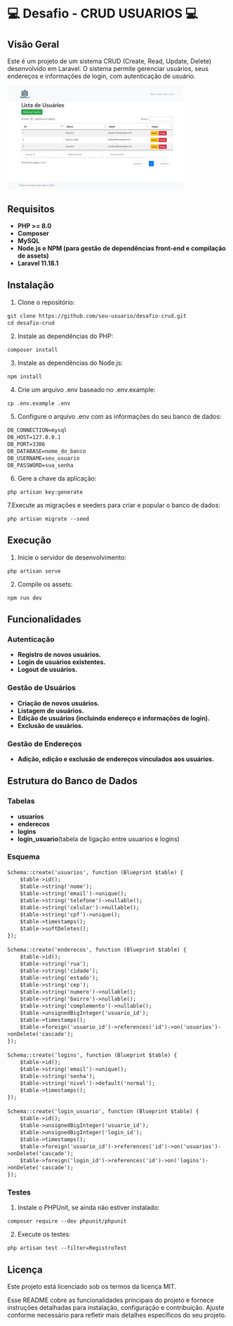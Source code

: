 # :computer: Desafio - CRUD USUARIOS  :computer:
## Visão Geral
Este é um projeto de um sistema CRUD (Create, Read, Update, Delete) desenvolvido em Laravel. O sistema permite gerenciar usuários, seus endereços e informações de login, com autenticação de usuário.

<img src="https://raw.githubusercontent.com/simonedisegna/CRUD_usuarios/main/public/img/tela.jpg" alt="Disegna" width="400">

## Requisitos
- **PHP >= 8.0**
- **Composer**
- **MySQL**
- **Node.js e NPM (para gestão de dependências front-end e compilação de assets)**
- **Laravel 11.18.1**

## Instalação
1. Clone o repositório:
```
git clone https://github.com/seu-usuario/desafio-crud.git
cd desafio-crud
```
2. Instale as dependências do PHP:
```
composer install
```
3. Instale as dependências do Node.js:
```
npm install
```
4. Crie um arquivo .env baseado no .env.example:
```
cp .env.example .env
```
5. Configure o arquivo .env com as informações do seu banco de dados:
```
DB_CONNECTION=mysql
DB_HOST=127.0.0.1
DB_PORT=3306
DB_DATABASE=nome_do_banco
DB_USERNAME=seu_usuario
DB_PASSWORD=sua_senha
```
6. Gere a chave da aplicação:
```
php artisan key:generate
```
7.Execute as migrações e seeders para criar e popular o banco de dados:
```
php artisan migrate --seed
```
## Execução
1. Inicie o servidor de desenvolvimento:
```
php artisan serve
```
2. Compile os assets:
```
npm run dev
```
## Funcionalidades
### Autenticação
- **Registro de novos usuários.**
- **Login de usuários existentes.**
- **Logout de usuários.**

### Gestão de Usuários
- **Criação de novos usuários.**
- **Listagem de usuários.**
- **Edição de usuários (incluindo endereço e informações de login).**
- **Exclusão de usuários.**

### Gestão de Endereços
- **Adição, edição e exclusão de endereços vinculados aos usuários.**

## Estrutura do Banco de Dados

### Tabelas
- **usuarios**
- **enderecos**
- **logins**
- **login_usuario**(tabela de ligação entre usuarios e logins)

### Esquema
```
Schema::create('usuarios', function (Blueprint $table) {
    $table->id();
    $table->string('nome');
    $table->string('email')->unique();
    $table->string('telefone')->nullable();
    $table->string('celular')->nullable();
    $table->string('cpf')->unique();
    $table->timestamps();
    $table->softDeletes();
});

Schema::create('enderecos', function (Blueprint $table) {
    $table->id();
    $table->string('rua');
    $table->string('cidade');
    $table->string('estado');
    $table->string('cep');
    $table->string('numero')->nullable();
    $table->string('bairro')->nullable();
    $table->string('complemento')->nullable();
    $table->unsignedBigInteger('usuario_id');
    $table->timestamps();
    $table->foreign('usuario_id')->references('id')->on('usuarios')->onDelete('cascade');
});

Schema::create('logins', function (Blueprint $table) {
    $table->id();
    $table->string('email')->unique();
    $table->string('senha');
    $table->string('nivel')->default('normal');
    $table->timestamps();
});

Schema::create('login_usuario', function (Blueprint $table) {
    $table->id();
    $table->unsignedBigInteger('usuario_id');
    $table->unsignedBigInteger('login_id');
    $table->timestamps();
    $table->foreign('usuario_id')->references('id')->on('usuarios')->onDelete('cascade');
    $table->foreign('login_id')->references('id')->on('logins')->onDelete('cascade');
});
```
### Testes
1. Instale o PHPUnit, se ainda não estiver instalado:
```
composer require --dev phpunit/phpunit
```
2. Execute os testes:
```
php artisan test --filter=RegistroTest
```
## Licença
Este projeto está licenciado sob os termos da licença MIT.

Esse README cobre as funcionalidades principais do projeto e fornece instruções detalhadas para instalação, configuração e contribuição. Ajuste conforme necessário para refletir mais detalhes específicos do seu projeto.